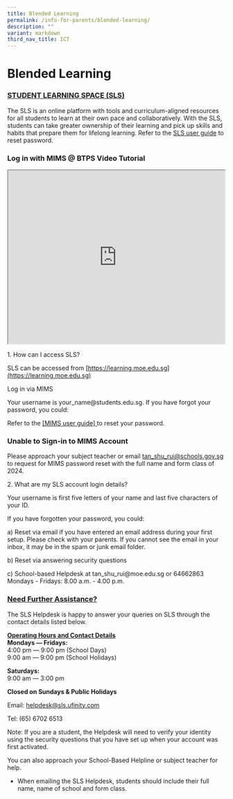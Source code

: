```yaml
---
title: Blended Learning
permalink: /info-for-parents/blended-learning/
description: ""
variant: markdown
third_nav_title: ICT
---
```

# Blended Learning

<h3><u>STUDENT LEARNING SPACE (SLS)</u></h3>

The SLS is an online platform with tools and curriculum-aligned resources for all students to learn at their own pace and collaboratively. With the SLS, students can take greater ownership of their learning and pick up skills and habits that prepare them for lifelong learning. Refer to the  [SLS user guide](/files/2024/AnnexAandFAQ.pdf) to reset password. 


### Log in with MIMS @ BTPS Video Tutorial

<center>
<iframe src="https://www.youtube.com/embed/3m7WSMe0N1s" height="400" width="500">
</iframe>
</center>


<p>1. How can I access SLS?</p>

SLS can be accessed from [https://learning.moe.edu.sg](https://learning.moe.edu.sg)

<p>Log in via MIMS</p>
Your username is your_name@students.edu.sg. If you have forgot your password, you could: 

Refer to the [ [MIMS user guide] ](/files/2024/MIMS_SSPR_Guide.pdf)  to reset your password. 

### Unable to Sign-in to MIMS Account
Please approach your subject teacher or email tan_shu_rui@schools.gov.sg to request for MIMS password reset with the full name and form class of 2024. 

<p>2. What are my SLS account login details?</p> 

Your username is first five letters of your name and last five characters of your ID. 

If you have forgotten your password, you could:

<p class="tab">a) Reset via email if you have entered an email address during your first setup. Please check with your parents. If you cannot see the email in your inbox, it may be in the spam or junk email folder.</p>

<p class="tab">b) Reset via answering security questions</p>

<p class="tab">c) School-based Helpdesk at tan_shu_rui@moe.edu.sg or 64662863 <br>Mondays - Fridays: 8.00 a.m. - 4.00 p.m. </p>

<h3><u>Need Further Assistance?</u></h3>

The SLS Helpdesk is happy to answer your queries on SLS through the contact details listed below.

<u>**Operating Hours and Contact Details**</u><br>
**Mondays ― Fridays:**<br>
4:00 pm ― 9:00 pm (School Days)<br>
9:00 am ― 9:00 pm (School Holidays)

**Saturdays:**<br>
9:00 am ― 3:00 pm

**Closed on Sundays &amp; Public Holidays**

Email:&nbsp;[helpdesk@sls.ufinity.com](mailto:helpdesk@sls.ufinity.com)

Tel: (65) 6702 6513

Note: If you are a student, the Helpdesk will need to verify your identity using the security questions that you have set up when your account was first activated.

You can also approach your School-Based Helpline or subject teacher for help.
- When emailing the SLS Helpdesk, students should include their full name, name of school and form class.
